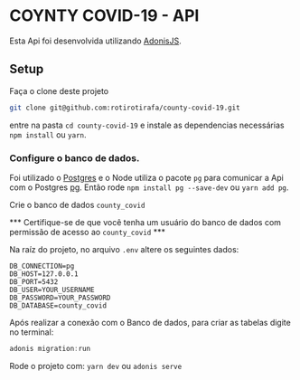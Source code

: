 # COYNTY COVID-19 - API

Esta Api foi desenvolvida utilizando [AdonisJS](https://adonisjs.com/).

## Setup

Faça o clone deste projeto

```bash
git clone git@github.com:rotirotirafa/county-covid-19.git
```

entre na pasta `cd county-covid-19` e instale as dependencias necessárias `npm install` ou `yarn`.


### Configure o banco de dados.

Foi utilizado o [Postgres](https://www.postgresql.org/) e o Node utiliza o pacote `pg` para comunicar a Api com o Postgres [pg](https://www.npmjs.com/package/pg). Então rode `npm install pg --save-dev` ou `yarn add pg`.

Crie o banco de dados `county_covid`

*** Certifique-se de que você tenha um usuário do banco de dados com permissão de acesso ao `county_covid` ***

Na raíz do projeto, no arquivo `.env` altere os seguintes dados:


```.env
DB_CONNECTION=pg
DB_HOST=127.0.0.1
DB_PORT=5432
DB_USER=YOUR_USERNAME
DB_PASSWORD=YOUR_PASSWORD
DB_DATABASE=county_covid
```
Após realizar a conexão com o Banco de dados, para criar as tabelas digite no terminal:

```js
adonis migration:run
```

Rode o projeto com: `yarn dev` ou `adonis serve`
